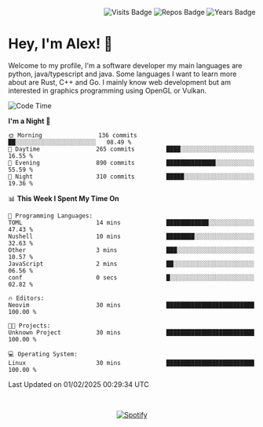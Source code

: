 <p align="right">
  <img src="https://badges.pufler.dev/visits/Alextibtab/Alextibtab" alt="Visits Badge">
  <img src="https://badges.pufler.dev/repos/Alextibtab/" alt="Repos Badge">
  <img src="https://badges.pufler.dev/years/Alextibtab/" alt="Years Badge">
</p>

<h1 align="left">Hey, I'm Alex! 💽 </h1>

Welcome to my profile, I'm a software developer my main languages are python, java/typescript and java. Some languages I want to learn more about are Rust, C++ and Go. I mainly know web development but am interested in graphics programming using OpenGL or Vulkan.

<!--START_SECTION:waka-->
![Code Time](http://img.shields.io/badge/Code%20Time-112%20hrs%207%20mins-blue)

**I'm a Night 🦉** 

```text
🌞 Morning                136 commits         ██░░░░░░░░░░░░░░░░░░░░░░░   08.49 % 
🌆 Daytime                265 commits         ████░░░░░░░░░░░░░░░░░░░░░   16.55 % 
🌃 Evening                890 commits         ██████████████░░░░░░░░░░░   55.59 % 
🌙 Night                  310 commits         █████░░░░░░░░░░░░░░░░░░░░   19.36 % 
```


📊 **This Week I Spent My Time On** 

```text
💬 Programming Languages: 
TOML                     14 mins             ████████████░░░░░░░░░░░░░   47.43 % 
Nushell                  10 mins             ████████░░░░░░░░░░░░░░░░░   32.63 % 
Other                    3 mins              ███░░░░░░░░░░░░░░░░░░░░░░   10.57 % 
JavaScript               2 mins              ██░░░░░░░░░░░░░░░░░░░░░░░   06.56 % 
conf                     0 secs              █░░░░░░░░░░░░░░░░░░░░░░░░   02.82 % 

🔥 Editors: 
Neovim                   30 mins             █████████████████████████   100.00 % 

🐱‍💻 Projects: 
Unknown Project          30 mins             █████████████████████████   100.00 % 

💻 Operating System: 
Linux                    30 mins             █████████████████████████   100.00 % 
```


 Last Updated on 01/02/2025 00:29:34 UTC
<!--END_SECTION:waka-->
&nbsp;<div align="center">
  [![Spotify](https://spotify-now-playing-wine-six.vercel.app/api/spotify?border_color=ffffff)](https://open.spotify.com/user/pmo1v2ejnt42kgp5jar5drtag)
</div>

